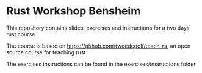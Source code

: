
# Rust Workshop Bensheim

This repository contains slides, exercises and instructions for a two days rust course

The course is based on https://github.com/tweedegolf/teach-rs, an open source course for teaching rust

The exercises instructions can be found in the exercises/instructions folder
